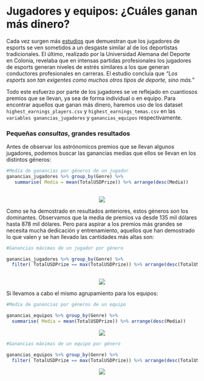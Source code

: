 # Jugadores y equipos: ¿Cuáles ganan más dinero?

Cada vez surgen más [estudios](https://www.marca.com/esports/2016/03/15/56e81056ca474115778b4691.html) que demuestran que los jugadores de esports se ven sometidos a un desgaste similar al de los deportistas tradicionales. El último, realizado por la Universidad Alemana del Deporte en Colonia, revelaba que en intensas partidas profesionales los jugadores de esports generan niveles de estrés similares a los que generan conductores profesionales en carreras. El estudio concluía que *“Los esports son tan exigentes como muchos otros tipos de deporte, sino más."*

Todo este esfuerzo por parte de los jugadores se ve reflejado en cuantiosos premios que se llevan, ya sea de forma individual o en equipo. Para encontrar aquellos que ganan más dinero, haremos uso de los dataset  `highest_earnings_players.csv` y `highest_earnings_temas.csv` en las `variables ganancias_jugadores` y `ganancias_equipos` respectivamente.

### Pequeñas *consultas*, grandes resultados

Antes de observar los astrónomicos premios que se llevan algunos jugadores, podemos buscar las ganancias medias que ellos se llevan en los distintos géneros:

```R
#Media de ganancias por géneros de un jugador
ganancias_jugadores %>% group_by(Genre) %>%
   summarise( Media = mean(TotalUSDPrize)) %>% arrange(desc(Media))
   
```

<p align="center">
<img src="../../Imágenes/Proyecto51.png">
</p>

Como se ha demostrado en resultados anteriores, estos géneros son los dominantes. Observamos que la media de premios va desde 135 mil dólares hasta 878 mil dólares. Pero para aspirar a los premios más grandes se necesita mucha dedicación y entrenamiento, aquellos que han demostrado lo que valen y se han llevado las cantidades más altas son:


```R
#Ganancias máximas de un jugador por género

ganancias_jugadores %>% group_by(Genre) %>% 
  filter( TotalUSDPrize == max(TotalUSDPrize)) %>% arrange(desc(TotalUSDPrize))
  
```

<p align="center">
<img src="../../Imágenes/Proyecto5.2.png">
</p>


Si llevamos a cabo el mismo agrupamiento para los equipos:

```R
#Media de ganancias por géneros de un equipo

ganancias_equipos %>% group_by(Genre) %>%
  summarise( Media = mean(TotalUSDPrize)) %>% arrange(desc(Media))
```

<p align="center">
<img src="../../Imágenes/Proyecto53.png">
</p>


```R
#Ganancias máximas de un equipo por género

ganancias_equipos %>% group_by(Genre) %>%
  filter( TotalUSDPrize == max(TotalUSDPrize)) %>% arrange(desc(TotalUSDPrize))
```

<p align="center">
<img src="../../Imágenes/Proyecto5.4.png">
</p>




